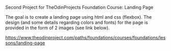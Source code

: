 Second Project for TheOdinProjects Foundation Course: Landing Page

The goal is to create a landing page using html and css (flexbox). The design (and some details regarding colors and fonts) for the page is provided in the form of 2 images (see link below).

https://www.theodinproject.com/paths/foundations/courses/foundations/lessons/landing-page